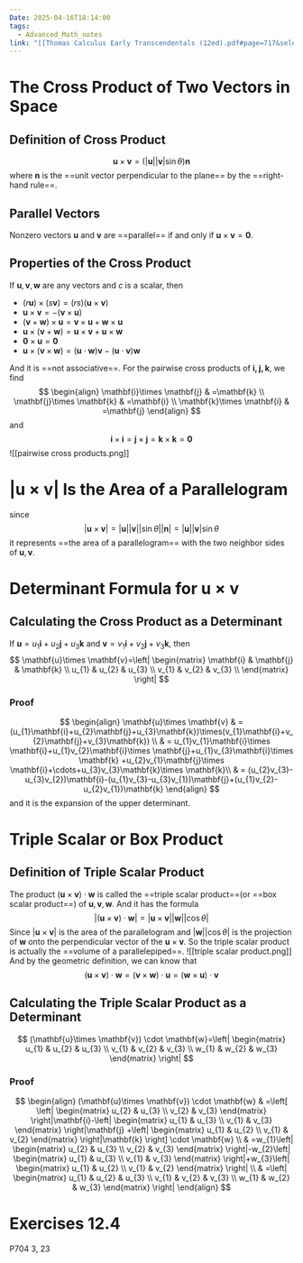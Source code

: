 ```yaml
---
Date: 2025-04-16T18:14:00
tags:
  - Advanced_Math_notes
link: "[[Thomas Calculus Early Transcendentals (12ed).pdf#page=717&selection=167,1,168,17|The link of chapter 12.4, Advanced Math]]"
---
```

# The Cross Product of Two Vectors in Space
## Definition of Cross Product

$$
\mathbf{u}\times \mathbf{v}=(\left| \mathbf{u} \right| \left| \mathbf{v} \right| \sin\theta)\mathbf{n}
$$
where $\mathbf{n}$ is the ==unit vector perpendicular to the plane== by the ==right-hand rule==.

## Parallel Vectors

Nonzero vectors $\mathbf{u}$ and $\mathbf{v}$ are ==parallel== if and only if $\mathbf{u}\times \mathbf{v}=\mathbf{0}$.

## Properties of the Cross Product

If $\mathbf{u},\mathbf{v},\mathbf{w}$ are any vectors and $c$ is a scalar, then
- $(r\mathbf{u})\times(s\mathbf{v})=(rs)(\mathbf{u}\times \mathbf{v})$
- $\mathbf{u}\times \mathbf{v}=-(\mathbf{v}\times \mathbf{u})$
- $(\mathbf{v}+\mathbf{w})\times \mathbf{u}=\mathbf{v}\times \mathbf{u}+\mathbf{w}\times \mathbf{u}$
- $\mathbf{u}\times(\mathbf{v}+\mathbf{w})=\mathbf{u }\times\mathbf{v}+\mathbf{u}\times \mathbf{w}$
- $\mathbf{0}\times \mathbf{u}=\mathbf{0}$
- $\mathbf{u}\times(\mathbf{v}\times \mathbf{w})=(\mathbf{u}\cdot \mathbf{w})\mathbf{v}-(\mathbf{u}\cdot \mathbf{v})\mathbf{w}$

And it is ==not associative==.
For the pairwise cross products of $\mathbf{i,j,k}$, we find $$
\begin{align}
 \mathbf{i}\times \mathbf{j}  & =\mathbf{k} \\
 \mathbf{j}\times \mathbf{k} & =\mathbf{i} \\
\mathbf{k}\times \mathbf{i} & =\mathbf{j}
\end{align}
$$
and $$\mathbf{i}\times \mathbf{i}=\mathbf{j}\times \mathbf{j}=\mathbf{k}\times \mathbf{k}=\mathbf{0}$$
![[pairwise cross products.png]]



# $\left| \mathbf{u}\times \mathbf{v} \right|$ Is the Area of a Parallelogram

since $$
\left| \mathbf{u}\times \mathbf{v} \right| =\left| \mathbf{u} \right| \left| \mathbf{v} \right| \left| \sin\theta \right| \left| \mathbf{n} \right| =\left| \mathbf{u} \right| \left| \mathbf{v} \right| \sin\theta
$$
it represents ==the area of a parallelogram== with the two neighbor sides of $\mathbf{u},\mathbf{v}$.

# Determinant Formula for $\mathbf{u}\times \mathbf{v}$
## Calculating the Cross Product as a Determinant

If $\mathbf{u}=u_{1}\mathbf{i}+u_{2}\mathbf{j}+u_{3}\mathbf{k}$ and $\mathbf{v}=v_{1}\mathbf{i}+v_{2}\mathbf{j}+v_{3}\mathbf{k}$, then 
$$
\mathbf{u}\times \mathbf{v}=\left| \begin{matrix}
\mathbf{i} & \mathbf{j} & \mathbf{k} \\
u_{1} & u_{2} & u_{3} \\
v_{1} & v_{2} & v_{3} \\
\end{matrix} \right| 
$$

### Proof

$$
\begin{align}
\mathbf{u}\times \mathbf{v} & =(u_{1}\mathbf{i}+u_{2}\mathbf{j}+u_{3}\mathbf{k})\times(v_{1}\mathbf{i}+v_{2}\mathbf{j}+v_{3}\mathbf{k}) \\ 
 & =  u_{1}v_{1}\mathbf{i}\times \mathbf{i}+u_{1}v_{2}\mathbf{i}\times \mathbf{j}+u_{1}v_{3}\mathbf{i}\times \mathbf{k} +u_{2}v_{1}\mathbf{j}\times \mathbf{i}+\cdots+u_{3}v_{3}\mathbf{k}\times \mathbf{k}\\
 & = (u_{2}v_{3}-u_{3}v_{2})\mathbf{i}-(u_{1}v_{3}-u_{3}v_{1})\mathbf{j}+(u_{1}v_{2}-u_{2}v_{1})\mathbf{k}
\end{align}
$$
and it is the expansion of the upper determinant.

# Triple Scalar or Box Product
## Definition of Triple Scalar Product

The product $(\mathbf{u}\times \mathbf{v})\cdot \mathbf{w}$ is called the ==triple scalar product==(or ==box scalar product==) of $\mathbf{u},\mathbf{v},\mathbf{w}$.
And it has the formula $$
\left| (\mathbf{u}\times \mathbf{v})\cdot \mathbf{w} \right|=\left| \mathbf{u}\times \mathbf{v} \right|\left| \mathbf{w} \right| \left| \cos\theta \right|   
$$
Since $\left| \mathbf{u}\times \mathbf{v} \right|$ is the area of the parallelogram and $|\mathbf{w}||\cos\theta|$ is the projection of $\mathbf{w}$ onto the perpendicular vector of the $\mathbf{u}\times \mathbf{v}$. So the triple scalar product is actually the ==volume of a parallelepiped==. 
![[triple scalar product.png]]
And by the geometric definition, we can know that $$
(\mathbf{u}\times \mathbf{v})\cdot \mathbf{w}=(\mathbf{v}\times \mathbf{w})\cdot \mathbf{u}=(\mathbf{w}\times \mathbf{u}) \cdot \mathbf{v}
$$

## Calculating the Triple Scalar Product as a Determinant

$$
(\mathbf{u}\times \mathbf{v}) \cdot \mathbf{w}=\left| \begin{matrix}
u_{1}  & u_{2} & u_{3} \\
v_{1} & v_{2} & v_{3} \\
w_{1} & w_{2} & w_{3}
\end{matrix} \right| 
$$

### Proof

$$
\begin{align}
(\mathbf{u}\times \mathbf{v}) \cdot \mathbf{w} & =\left[ \left| \begin{matrix}
u_{2} & u_{3} \\
v_{2} & v_{3}
\end{matrix} \right|\mathbf{i}-\left| \begin{matrix}
u_{1}  & u_{3} \\
v_{1} & v_{3}
\end{matrix} \right|\mathbf{j} +\left| \begin{matrix}
u_{1}  & u_{2} \\
v_{1} & v_{2}
\end{matrix} \right|\mathbf{k}   \right] \cdot \mathbf{w} \\
 & =w_{1}\left| \begin{matrix}
u_{2} & u_{3} \\
v_{2} & v_{3}
\end{matrix} \right|-w_{2}\left| \begin{matrix}
u_{1}  & u_{3} \\
v_{1} & v_{3}
\end{matrix} \right|+w_{3}\left| \begin{matrix}
u_{1}  & u_{2} \\
v_{1} & v_{2}
\end{matrix} \right| \\
 & =\left| \begin{matrix}
u_{1}  & u_{2} & u_{3} \\
v_{1} & v_{2} & v_{3} \\
w_{1} & w_{2} & w_{3}
\end{matrix} \right| 
\end{align}
$$

# Exercises 12.4

P704 3, 23